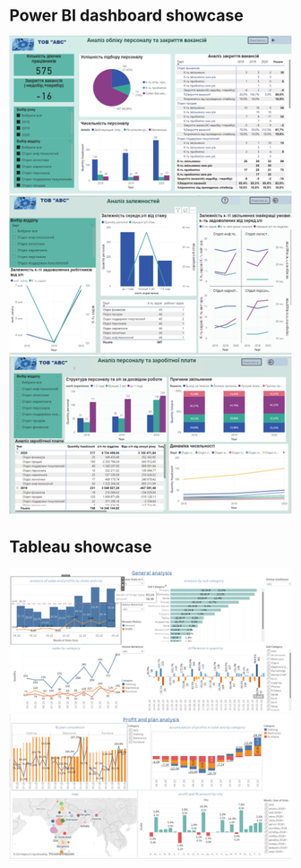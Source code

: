 # Power BI dashboard showcase
![](resources/1.png?raw=true)
![](resources/2.png?raw=true)
![](resources/3.png?raw=true)

# Tableau showcase
![](resources/4.png?raw=true)
![](resources/5.png?raw=true)

